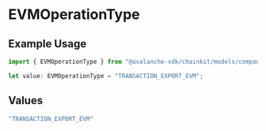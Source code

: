 # EVMOperationType

## Example Usage

```typescript
import { EVMOperationType } from "@avalanche-sdk/chainkit/models/components";

let value: EVMOperationType = "TRANSACTION_EXPORT_EVM";
```

## Values

```typescript
"TRANSACTION_EXPORT_EVM"
```